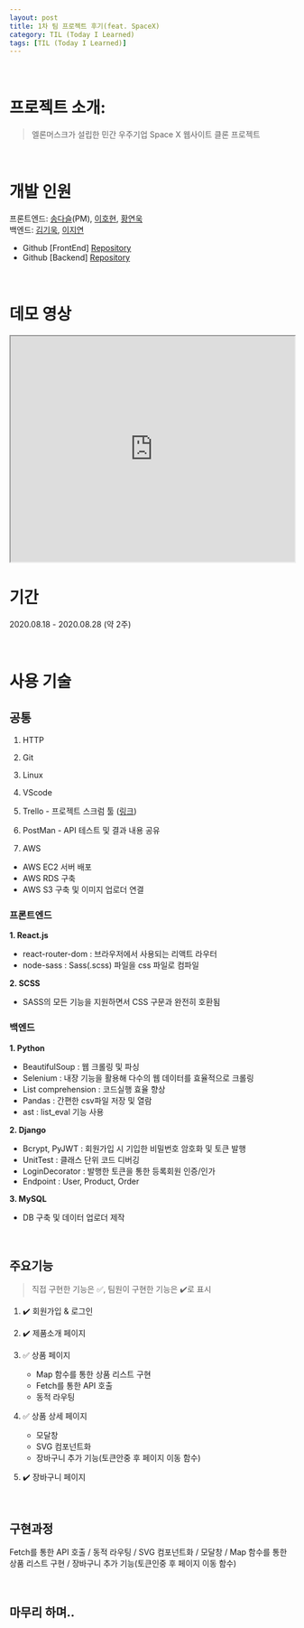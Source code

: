 ```yaml
---
layout: post
title: 1차 팀 프로젝트 후기(feat. SpaceX)
category: TIL (Today I Learned)
tags: [TIL (Today I Learned)]
---
```


<br>

# 프로젝트 소개:

> 엘론머스크가 설립한 민간 우주기업 Space X 웹사이트 클론 프로젝트

<br>

# 개발 인원

프론트엔드: [송다슬](https://github.com/aleatorik)(PM), [이호현](https://github.com/LeeHoHyun-hemtory), [황연욱](https://github.com/younuk23)<br>
백엔드: [김기욱](https://github.com/keywookkim), [이지연](https://github.com/leejirun)

- Github [FrontEnd] [Repository](https://github.com/wecode-bootcamp-korea/11-DevX-frontend)
- Github [Backend] [Repository](https://github.com/wecode-bootcamp-korea/11-DevX-backend)

<br>

# 데모 영상

<iframe
  src="https://www.youtube.com/embed/gG9l7pZVQ4Y"
  style="width:100%; height:400px;"
></iframe>

<br>

# 기간

2020.08.18 - 2020.08.28 (약 2주)

<br>

# 사용 기술

## 공통

1. HTTP

2. Git

3. Linux

4. VScode

5. Trello - 프로젝트 스크럼 툴 ([링크](https://trello.com/b/7GVBeJ4W/wespace))

6. PostMan - API 테스트 및 결과 내용 공유
   
7. AWS

- AWS EC2 서버 배포
- AWS RDS 구축
- AWS S3 구축 및 이미지 업로더 연결

### 프론트엔드

**1. React.js**

- react-router-dom : 브라우저에서 사용되는 리액트 라우터
- node-sass : Sass(.scss) 파일을 css 파일로 컴파일

**2. SCSS**

- SASS의 모든 기능을 지원하면서 CSS 구문과 완전히 호환됨

### 백엔드

**1. Python**

- BeautifulSoup : 웹 크롤링 및 파싱
- Selenium : 내장 기능을 활용해 다수의 웹 데이터를 효율적으로 크롤링
- List comprehension : 코드실행 효율 향상
- Pandas : 간편한 csv파일 저장 및 열람
- ast : list_eval 기능 사용

**2. Django**

- Bcrypt, PyJWT : 회원가입 시 기입한 비밀번호 암호화 및 토큰 발행
- UnitTest : 클래스 단위 코드 디버깅
- LoginDecorator : 발행한 토큰을 통한 등록회원 인증/인가
- Endpoint : User, Product, Order

**3. MySQL**

- DB 구축 및 데이터 업로더 제작

<br>

## 주요기능

> 직접 구현한 기능은 ✅, 팀원이 구현한 기능은 ✔️로 표시

1. ✔️ 회원가입 & 로그인
2. ✔️ 제품소개 페이지
3. ✅ 상품 페이지

   - Map 함수를 통한 상품 리스트 구현
   - Fetch를 통한 API 호출
   - 동적 라우팅

4. ✅ 상품 상세 페이지

   - 모달창
   - SVG 컴포넌트화
   - 장바구니 추가 기능(토큰안중 후 페이지 이동 함수)

5. ✔️ 장바구니 페이지

<br>

## 구현과정

Fetch를 통한 API 호출 / 동적 라우팅 / SVG 컴포넌트화 / 모달창 / Map 함수를 통한 상품 리스트 구현 / 장바구니 추가 기능(토큰인중 후 페이지 이동 함수)

<br>

## 마무리 하며..
